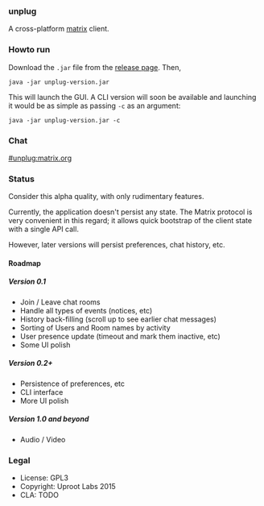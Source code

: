 ### unplug

A cross-platform [matrix](https://matrix.org) client.

### Howto run
Download the `.jar` file from the [release page](https://github.com/UprootLabs/unplug/releases). Then,

```
java -jar unplug-version.jar
```

This will launch the GUI. A CLI version will soon be available and launching it would be as simple as passing
`-c` as an argument:

```
java -jar unplug-version.jar -c
```

### Chat
[#unplug:matrix.org](https://matrix.org/beta/#/room/#unplug:matrix.org)

### Status
Consider this alpha quality, with only rudimentary features.

Currently, the application doesn't persist any state. The Matrix protocol is very convenient in this regard;
it allows quick bootstrap of the client state with a single API call.

However, later versions will persist preferences, chat history, etc.

#### Roadmap

##### Version 0.1
* Join / Leave chat rooms
* Handle all types of events (notices, etc)
* History back-filling (scroll up to see earlier chat messages)
* Sorting of Users and Room names by activity
* User presence update (timeout and mark them inactive, etc)
* Some UI polish

##### Version 0.2+
* Persistence of preferences, etc
* CLI interface
* More UI polish

##### Version 1.0 and beyond
* Audio / Video

### Legal
* License: GPL3
* Copyright: Uproot Labs 2015
* CLA: TODO
